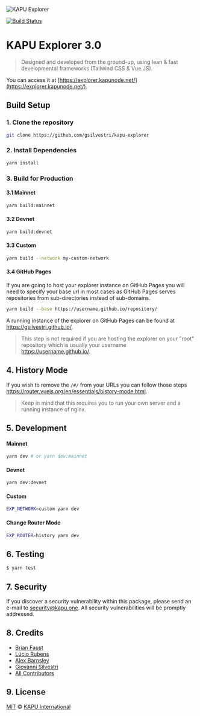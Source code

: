 ![KAPU Explorer](https://github.com/gsilvestri/kapu-explorer/blob/master/KAPU_EXPLORER.jpg)

[![Build Status](https://img.shields.io/travis/gsilvestri/kapu-explorer/master.svg?style=flat)](https://travis-ci.org/gsilvestri/kapu-explorer)

# KAPU Explorer 3.0

> Designed and developed from the ground-up, using lean & fast developmental frameworks (Tailwind CSS & Vue.JS).

You can access it at [https://explorer.kapunode.net/](https://explorer.kapunode.net/).

## Build Setup

### 1. Clone the repository

```bash
git clone https://github.com/gsilvestri/kapu-explorer
```

### 2. Install Dependencies

```bash
yarn install
```

### 3. Build for Production

#### 3.1 Mainnet

```bash
yarn build:mainnet
```

#### 3.2 Devnet

```bash
yarn build:devnet
```

#### 3.3 Custom

```bash
yarn build --network my-custom-network
```

#### 3.4 GitHub Pages

If you are going to host your explorer instance on GitHub Pages you will need to specify your base url in most cases as GitHub Pages serves repositories from sub-directories instead of sub-domains.

```bash
yarn build --base https://username.github.io/repository/
```

A running instance of the explorer on GitHub Pages can be found at https://gsilvestri.github.io/.

> This step is not required if you are hosting the explorer on your "root" repository which is usually your username https://username.github.io/.

## 4. History Mode

If you wish to remove the `/#/` from your URLs you can follow those steps https://router.vuejs.org/en/essentials/history-mode.html.

> Keep in mind that this requires you to run your own server and a running instance of nginx.

## 5. Development

#### Mainnet

```bash
yarn dev # or yarn dev:mainnet
```

#### Devnet

```bash
yarn dev:devnet
```

#### Custom

```bash
EXP_NETWORK=custom yarn dev
```

#### Change Router Mode

```bash
EXP_ROUTER=history yarn dev
```

## 6. Testing

``` bash
$ yarn test
```

## 7. Security

If you discover a security vulnerability within this package, please send an e-mail to security@kapu.one. All security vulnerabilities will be promptly addressed.

## 8. Credits

- [Brian Faust](https://github.com/faustbrian)
- [Lúcio Rubens](https://github.com/luciorubeens)
- [Alex Barnsley](https://github.com/alexbarnsley)
- [Giovanni Silvestri](https://github.com/gsilvestri)
- [All Contributors](../../contributors)

## 9. License

[MIT](LICENSE) © [KAPU International](https://kapu.one)

